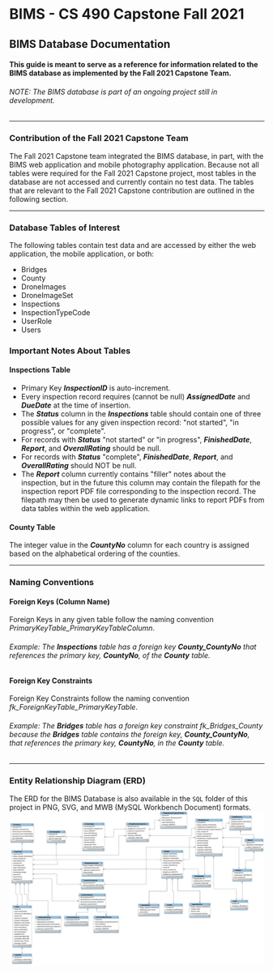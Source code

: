 
# BIMS - CS 490 Capstone Fall 2021
## BIMS Database Documentation

#### This guide is meant to serve as a reference for information related to the BIMS database as implemented by the Fall 2021 Capstone Team.

###### *NOTE: The BIMS database is part of an ongoing project still in development.* 
--------------------------------------------------------
### Contribution of the Fall 2021 Capstone Team
The Fall 2021 Capstone team integrated the BIMS database, in part, with the BIMS web application and mobile photography application. Because not all tables were required for the Fall 2021 Capstone project, most tables in the database are not accessed and currently contain no test data. The tables that are relevant to the Fall 2021 Capstone contribution are outlined in the following section.

--------------------------------------------------------
### Database Tables of Interest

The following tables contain test data and are accessed by either the web application, the mobile application, or both:

- Bridges
- County
- DroneImages
- DroneImageSet
- Inspections
- InspectionTypeCode
- UserRole
- Users

### Important Notes About Tables
#### Inspections Table
- Primary Key ***InspectionID*** is auto-increment.
- Every inspection record requires (cannot be null) ***AssignedDate*** and ***DueDate*** at the time of insertion.
- The ***Status*** column in the ***Inspections*** table should contain one of three possible values for any given inspection record: "not started", "in progress", or "complete". 
- For records with ***Status*** "not started" or "in progress", ***FinishedDate***, ***Report***, and ***OverallRating*** should be null.
- For records with ***Status*** "complete", ***FinishedDate***, ***Report***, and ***OverallRating*** should NOT be null.
- The ***Report*** column currently contains "filler" notes about the inspection, but in the future this column may contain the filepath for the inspection report PDF file corresponding to the inspection record. The filepath may then be used to generate dynamic links to report PDFs from data tables within the web application. 

#### County Table
The integer value in the ***CountyNo*** column for each country is assigned based on the alphabetical ordering of the counties.

--------------------------------------------------------

### Naming Conventions
#### Foreign Keys (Column Name)
Foreign Keys in any given table follow the naming convention *PrimaryKeyTable_PrimaryKeyTableColumn*. 

###### Example: The **Inspections** table has a foreign key ***County_CountyNo*** that references the primary key, ***CountyNo***, of the **County** table.

#### Foreign Key Constraints
Foreign Key Constraints follow the naming convention *fk_ForeignKeyTable_PrimaryKeyTable*. 

###### Example: The **Bridges** table has a foreign key constraint *fk_Bridges_County* because the **Bridges** table contains the foreign key, ***County_CountyNo***, that references the primary key, ***CountyNo***, in the **County** table. 

--------------------------------------------------------
### Entity Relationship Diagram (ERD)

The ERD for the BIMS Database is also available in the `SQL` folder of this project in PNG, SVG, and MWB (MySQL Workbench Document) formats.
![Data Flow](/SQL/BIMS_ERD.png)

